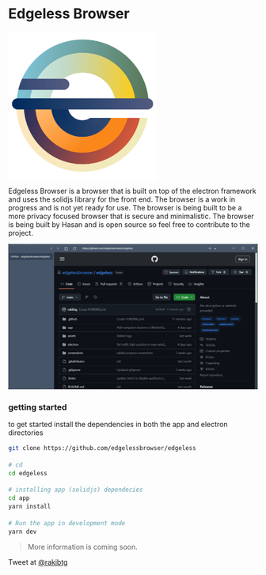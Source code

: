 # Edgeless Browser

<img src="./assets/Edgeless%20Logo.png" alt="Edgeless Browser" align="center" height="300" width="300" />

Edgeless Browser is a browser that is built on top of the electron framework and uses the solidjs library for the front end. The browser is a work in progress and is not yet ready for use. The browser is being built to be a more privacy focused browser that is secure and minimalistic. The browser is being built by Hasan and is open source so feel free to contribute to the project.

![App Screenshot](./screenshots/Screenshot_2024-09-30.png)

### getting started

to get started install the dependencies in both the app and electron directories

```bash
git clone https://github.com/edgelessbrowser/edgeless

# cd
cd edgeless

# installing app (solidjs) dependecies
cd app
yarn install

# Run the app in development mode
yarn dev
```

> More information is coming soon.

Tweet at [@rakibtg](https://twitter.com/rakibtg)
